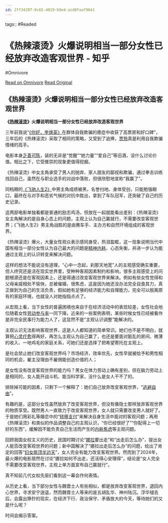 ```yaml
---
id: 2ff34397-9c65-4019-b9e4-acd0faaf9641
---
```



tags::  #Readed 

# 《热辣滚烫》火爆说明相当一部分女性已经放弃改造客观世界 - 知乎
#Omnivore

[Read on Omnivore](https://omnivore.app/me/-191d10a9a84)
[Read Original](https://zhuanlan.zhihu.com/p/682791139)

## 《热辣滚烫》火爆说明相当一部分女性已经放弃改造客观世界

**《[热辣滚烫](https://zhida.zhihu.com/search?q=%E7%83%AD%E8%BE%A3%E6%BB%9A%E7%83%AB&zhida%5Fsource=entity&is%5Fpreview=1)》火爆说明相当一部分女性已经放弃改造客观世界**

三年前我说“[《你好，李焕英》](https://zhida.zhihu.com/search?q=%E3%80%8A%E4%BD%A0%E5%A5%BD%EF%BC%8C%E6%9D%8E%E7%84%95%E8%8B%B1%E3%80%8B&zhida%5Fsource=entity&is%5Fpreview=1)在群体自我欺骗的癔症中收获了高票房和好口碑”，三年后的《热辣滚烫》采取了相同的策略，又受到了追捧，[贾玲](https://zhida.zhihu.com/search?q=%E8%B4%BE%E7%8E%B2&zhida%5Fsource=entity&is%5Fpreview=1)真是利用自我欺骗情绪的高手。

电影本身[乏善可陈](https://zhida.zhihu.com/search?q=%E4%B9%8F%E5%96%84%E5%8F%AF%E9%99%88&zhida%5Fsource=entity&is%5Fpreview=1)，装的无非是“觉醒”“她力量”“爱自己”等旧酒，没什么讨论价值。相比之下，它受推崇的现象更值得挖掘。

《热辣滚烫》中女主角承受了男人的抛弃、家人朋友的鄙视和欺骗，通过拳击训练找回自己，虽然在与职业选手的对战中落败，但很欣慰地宣称“我赢了”。

同档期的[《飞驰人生2》](https://zhida.zhihu.com/search?q=%E3%80%8A%E9%A3%9E%E9%A9%B0%E4%BA%BA%E7%94%9F2%E3%80%8B&zhida%5Fsource=entity&is%5Fpreview=1)中男主角成绩被黑，名誉扫地、身体受创，只能勉强糊口，最终在与对手和恶劣气候的对抗中胜出，拿到了车队冠军，还突破了自己的历史记录。

这两部电影单独看都是普通的励志鸡汤，但放在一起就能看出差别：《热辣滚烫》女主角解决的是自身心态上的问题，主观上认为自己赢就行，不需要改变客观世界；《飞驰人生2》男主角战胜的是由赛车手、主办方和自然环境组成的客观世界。

《热辣滚烫》爆火，大量女性观众表示感同身受，热泪盈眶，这一现象说明当代中国有相当一部分女性认为自己最大的问题是[精神内耗](https://zhida.zhihu.com/search?q=%E7%B2%BE%E7%A5%9E%E5%86%85%E8%80%97&zhida%5Fsource=entity&is%5Fpreview=1)、心态失衡，并进一步认为能通过主观上的认识转变来解决问题。

这样的想法不能说没有道理，“心中一念起，刹那天地宽”人的主观感受确实重要，但人终究还是活在现实世界里，受种种客观因素制约和影响，很多主观感受上的问题根源还是在客观因素上，还是得通过改变客观世界来解决。例如有些女性觉得和父母亲戚相处不愉快，总被催婚，很焦虑，这是因为她还没办法完全自食其力，真正做到为自己的生活负责，假如她有足够的经济能力和自理能力，完全可以脱离原有的家庭环境，也就没人对她指指点点了。

从宏观上看，当下女性的普遍困境也来自于在经济活动中的表现较差，女性社会地位随着女性[劳动参与率](https://zhida.zhihu.com/search?q=%E5%8A%B3%E5%8A%A8%E5%8F%82%E4%B8%8E%E7%8E%87&zhida%5Fsource=entity&is%5Fpreview=1)一同下降，近来的一些案例表明，某些时候女性已经被看作是非完全民事行为能力人了，这显然不是“主观认识调整”能解决的。

主观认识无法影响客观世界，这是人人都知道的简单常识。她们也不是不明白，就算把[心灵疗愈](https://zhida.zhihu.com/search?q=%E5%BF%83%E7%81%B5%E7%96%97%E6%84%88&zhida%5Fsource=entity&is%5Fpreview=1)得再好，再怎么主观认为自己赢了，也还是要面对脏乱的房间、微薄的收入、一地鸡毛的家庭关系，可她们还是选择了把希望寄托在主观上。

是社会禁止她们改变客观世界吗？市场经济，效率优先，女性早就被给予和男性相同的机会，雇主没理由不雇佣能创造价值的人；

是女性没有改变客观世界的能力吗？男女在体力劳动上确有差别，但在脑力劳动上是相同的，女人能开战斗机、能当科学家，没什么是女人干不了的。

排除掉可能的因素，只剩下一个解释了：她们自己放弃改变客观世界，“[逃避自由](https://zhida.zhihu.com/search?q=%E9%80%83%E9%81%BF%E8%87%AA%E7%94%B1&zhida%5Fsource=entity&is%5Fpreview=1)”。

有趣的是，这部分女性虽然放弃了改变客观世界，但没有像隐士那样放弃客观世界的物质享受。既然男人一直致力于改变客观世界，女人就只需要改变男人就好了。于是她们用彩礼等婚恋中的“[转移支付](https://zhida.zhihu.com/search?q=%E8%BD%AC%E7%A7%BB%E6%94%AF%E4%BB%98&zhida%5Fsource=entity&is%5Fpreview=1)”来解决自身生活中面对的客观问题；再用《热辣滚烫》和类似的作品调整自己的主观认识，“你已经很好了”“你配得上一切好的东西”，缓解因不能负责自己生活而产生的[内耗焦虑](https://zhida.zhihu.com/search?q=%E5%86%85%E8%80%97%E7%84%A6%E8%99%91&zhida%5Fsource=entity&is%5Fpreview=1)等主观问题。

回顾我国女权主义的历史，民国时期讨论“[娜拉](https://zhida.zhihu.com/search?q=%E5%A8%9C%E6%8B%89&zhida%5Fsource=entity&is%5Fpreview=1)要出走”和“出走后怎么办”，提出女人能否改变客观世界的问题；新中国解决了“娜拉出走后怎么办”的问题，给出了肯定的回答“[妇女能顶半边天](https://zhida.zhihu.com/search?q=%E5%A6%87%E5%A5%B3%E8%83%BD%E9%A1%B6%E5%8D%8A%E8%BE%B9%E5%A4%A9&zhida%5Fsource=entity&is%5Fpreview=1)”，女人完全有能力改变客观世界。然而到了2024年，最火爆的电影居然在讨论“娜拉如何不出走，还活得心安理得”，结论是“女人完全不需要改变客观世界，主观上单方面宣布自己赢就行”。

真不知前几代女权先驱们看到这一幕会作何表情。

从历史上看，当下部分女性与魏晋士人有些相似，都是放弃改变客观世界，退回内心世界，寻求安宁逍遥，然而魏晋士人等来的是五胡乱华、神州陆沉。浮华褪去后，会露出狰狞的现实，在经济下行、政治保守、矛盾放大的今天，等待她们的又是什么呢？

时间会揭示答案。

